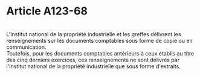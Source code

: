 # Article A123-68

<p><br/>L'Institut national de la propriété industrielle et les greffes délivrent les renseignements sur les documents comptables sous forme de copie ou en communication.<br/> Toutefois, pour les documents comptables antérieurs à ceux établis au titre des cinq derniers exercices, ces renseignements ne sont délivrés par l'Institut national de la propriété industrielle que sous forme d'extraits.</p>